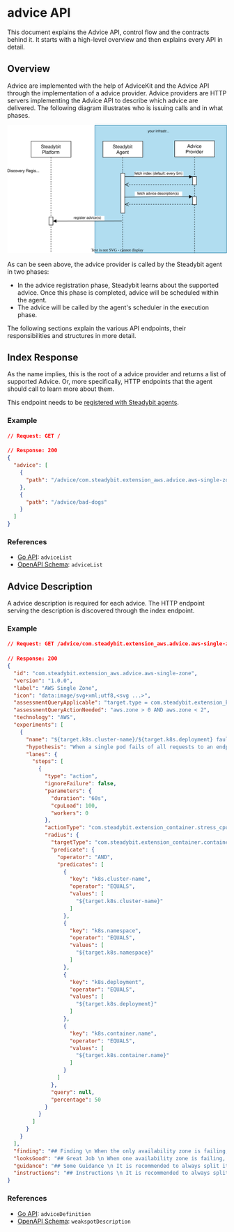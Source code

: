 # advice API

This document explains the Advice API, control flow and the contracts behind it. It starts with a high-level overview and then explains every API in detail.

## Overview

Advice are implemented with the help of AdviceKit and the Advice API through the implementation of a advice provider. Advice providers are HTTP servers implementing the Advice API to describe which advice are delivered. The following diagram illustrates who is issuing calls and in what phases.

![UML sequence diagram showing in what order the APIs are called](advice-flow.svg)

As can be seen above, the advice provider is called by the Steadybit agent in two phases:

- In the advice registration phase, Steadybit learns about the supported advice. Once this phase is completed, advice will be
  scheduled within the agent.
- The advice will be called by the agent's scheduler in the execution phase.

The following sections explain the various API endpoints, their responsibilities and structures in more detail.

## Index Response

As the name implies, this is the root of a advice provider and returns a list of supported Advice. Or,
more specifically, HTTP endpoints that the agent should call to learn more about them.

This endpoint needs to be [registered with Steadybit agents](./advice-registration.md).

### Example

```json
// Request: GET /

// Response: 200
{
  "advice": [
    {
      "path": "/advice/com.steadybit.extension_aws.advice.aws-single-zone"
    },
    {
      "path": "/advice/bad-dogs"
    }
  ]
}
```

### References

- [Go API](https://github.com/steadybit/advice-kit/tree/main/go/advice_kit_api): `adviceList`
- [OpenAPI Schema](https://github.com/steadybit/advice-kit/tree/main/openapi): `adviceList`

## Advice Description

A advice description is required for each advice. The HTTP endpoint serving the description is discovered through the index endpoint.

### Example

```json
// Request: GET /advice/com.steadybit.extension_aws.advice.aws-single-zone

// Response: 200
{
  "id": "com.steadybit.extension_aws.advice.aws-single-zone",
  "version": "1.0.0",
  "label": "AWS Single Zone",
  "icon": "data:image/svg+xml;utf8,<svg ...>",
  "assessmentQueryApplicable": "target.type = com.steadybit.extension_kubernetes.kubernetes-deployment",
  "assessmentQueryActionNeeded": "aws.zone > 0 AND aws.zone < 2",
  "technology": "AWS",
  "experiments": [
    {
      "name": "${target.k8s.cluster-name}/${target.k8s.deployment} faultless redundancy during single pod failure",
      "hypothesis": "When a single pod fails of all requests to an endpoint are successful",
      "lanes": {
        "steps": [
          {
            "type": "action",
            "ignoreFailure": false,
            "parameters": {
              "duration": "60s",
              "cpuLoad": 100,
              "workers": 0
            },
            "actionType": "com.steadybit.extension_container.stress_cpu",
            "radius": {
              "targetType": "com.steadybit.extension_container.container",
              "predicate": {
                "operator": "AND",
                "predicates": [
                  {
                    "key": "k8s.cluster-name",
                    "operator": "EQUALS",
                    "values": [
                      "${target.k8s.cluster-name}"
                    ]
                  },
                  {
                    "key": "k8s.namespace",
                    "operator": "EQUALS",
                    "values": [
                      "${target.k8s.namespace}"
                    ]
                  },
                  {
                    "key": "k8s.deployment",
                    "operator": "EQUALS",
                    "values": [
                      "${target.k8s.deployment}"
                    ]
                  },
                  {
                    "key": "k8s.container.name",
                    "operator": "EQUALS",
                    "values": [
                      "${target.k8s.container.name}"
                    ]
                  }
                ]
              },
              "query": null,
              "percentage": 50
            }
          }
        ]
      }
    }
  ],
  "finding": "## Finding \n When the only availability zone is failing, your service ${target.k8s.pod.name} is not available.",
  "looksGood": "## Great Job \n When one availability zone is failing, your service ${target.k8s.pod.name} is still available.",
  "guidance": "## Some Guidance \n It is recommended to always split its components into different zones so that in case of a failure of one..",
  "instructions": "## Instructions \n It is recommended to always split its components into different zones so that in case of a failure of one.."
}
```

### References

- [Go API](https://github.com/steadybit/advice-kit/tree/main/go/advice_kit_api): `adviceDefinition`
- [OpenAPI Schema](https://github.com/steadybit/advice-kit/tree/main/openapi): `weakspotDescription`

